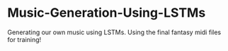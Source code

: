 # Music-Generation-Using-LSTMs
Generating our own music using LSTMs. Using the final fantasy midi files for training!
